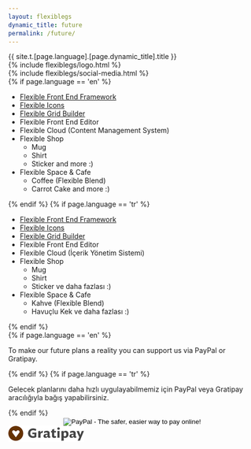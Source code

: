 ```yaml
---
layout: flexiblegs
dynamic_title: future
permalink: /future/
---
```


<div class="dn-browser">
  <div class="dn-browser-header">
    <div class="dn-style--title">{{ site.t.[page.language].[page.dynamic_title].title }}</div>
    {% include flexiblegs/logo.html %}
  </div>
  <div class="dn-browser-body">
    <div class="dn-browser-body__item">
      <div class="wrap xl-table xl-gutter-40 xl-top xl-center md-normal">
        <div class="col xl-width-360 md-1-1">
          {% include flexiblegs/social-media.html %}
        </div>
        <div class="col xl-1-1">
          <div class="dn-content">
            {% if page.language == 'en' %}
              <ul>
                <li><a href="https://github.com/flexiblegs/flexiblecss-scss">Flexible Front End Framework</a></li>
                <li><a href="https://github.com/flexiblegs/flexible-icons">Flexible Icons</a></li>
                <li><a href="https://github.com/flexiblegs/grid-builder">Flexible Grid Builder</a></li>
                <li>Flexible Front End Editor</li>
                <li>Flexible Cloud (Content Management System)</li>
                <li>Flexible Shop
                  <ul>
                    <li>Mug</li>
                    <li>Shirt</li>
                    <li>Sticker and more :)</li>
                  </ul>
                </li>
                <li>Flexible Space &amp; Cafe
                  <ul>
                    <li>Coffee (Flexible Blend)</li>
                    <li>Carrot Cake and more :)</li>
                  </ul>
                </li>
              </ul>
            {% endif %}
            {% if page.language == 'tr' %}
              <ul>
                <li><a href="https://github.com/flexiblegs/flexiblecss-scss">Flexible Front End Framework</a></li>
                <li><a href="https://github.com/flexiblegs/flexible-icons">Flexible Icons</a></li>
                <li><a href="https://github.com/flexiblegs/grid-builder">Flexible Grid Builder</a></li>
                <li>Flexible Front End Editor</li>
                <li>Flexible Cloud (İçerik Yönetim Sistemi)</li>
                <li>Flexible Shop
                  <ul>
                    <li>Mug</li>
                    <li>Shirt</li>
                    <li>Sticker ve daha fazlası :)</li>
                  </ul>
                </li>
                <li>Flexible Space &amp; Cafe
                  <ul>
                    <li>Kahve (Flexible Blend)</li>
                    <li>Havuçlu Kek ve daha fazlası :)</li>
                  </ul>
                </li>
              </ul>
            {% endif %}
            <div class="dn-height-16"></div>
            {% if page.language == 'en' %}
              <p>To make our future plans a reality you can support us via PayPal or Gratipay.</p>
            {% endif %}
            {% if page.language == 'tr' %}
              <p>Gelecek planlarını daha hızlı uygulayabilmemiz için PayPal veya Gratipay aracılığıyla bağış yapabilirsiniz.</p>
            {% endif %}
            <div class="dn-height-16"></div>
            <div class="wrap xl-2 xl-gutter-16 lg-1">
              <div class="col">
                <div class="dn-button dn-button--icon">
                  <form action="https://www.paypal.com/cgi-bin/webscr" method="post" target="_top" style="text-align: center;">
                    <input type="hidden" name="cmd" value="_s-xclick">
                    <input type="hidden" name="hosted_button_id" value="NHEUHUB8863NS">
                    <input type="image" src="/img/paypal-logo.svg" border="0" name="submit" alt="PayPal - The safer, easier way to pay online!">
                    <img alt="" border="0" src="https://www.paypalobjects.com/tr_TR/i/scr/pixel.gif" width="1" height="1" alt="PayPal" style="display: none;">
                  </form>
                </div>
                <div class="dn-height-16"></div>
              </div>
              <div class="col">
                <a href="https://gratipay.com/flexible-grid-system/" target="_blank" class="dn-button dn-button--icon">
                  <img src="/img/gratipay-logo.png" alt="" style="height: 33px;">
                </a>
                <div class="dn-height-16"></div>
              </div>
            </div>
          </div>
        </div>
      </div>
    </div>
  </div>
</div>
